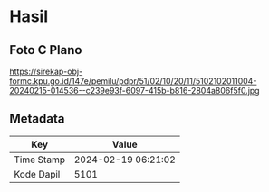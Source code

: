 # Hasil

## Foto C Plano

https://sirekap-obj-formc.kpu.go.id/147e/pemilu/pdpr/51/02/10/20/11/5102102011004-20240215-014536--c239e93f-6097-415b-b816-2804a806f5f0.jpg


## Metadata

| Key        | Value               |
| ---------- | ------------------- |
| Time Stamp | 2024-02-19 06:21:02 |
| Kode Dapil | 5101                |



